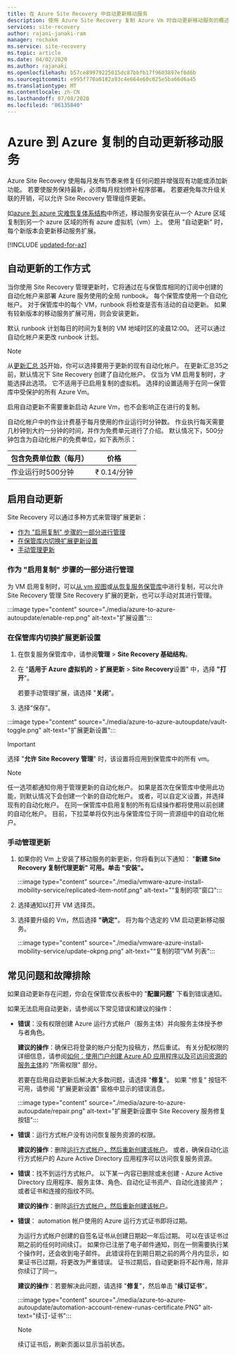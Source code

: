 ```yaml
---
title: 在 Azure Site Recovery 中自动更新移动服务
description: 使用 Azure Site Recovery 复制 Azure Vm 时自动更新移动服务的概述。
services: site-recovery
author: rajani-janaki-ram
manager: rochakm
ms.service: site-recovery
ms.topic: article
ms.date: 04/02/2020
ms.author: rajanaki
ms.openlocfilehash: b57ce89979225015dc87bbfb17f9603897ef6d6b
ms.sourcegitcommit: e995f770a0182a93c4e664e60c025e5ba66d6a45
ms.translationtype: MT
ms.contentlocale: zh-CN
ms.lasthandoff: 07/08/2020
ms.locfileid: "86135840"
---
```

# <a name="automatic-update-of-the-mobility-service-in-azure-to-azure-replication"></a>Azure 到 Azure 复制的自动更新移动服务

Azure Site Recovery 使用每月发布节奏来修复任何问题并增强现有功能或添加新功能。 若要使服务保持最新，必须每月规划修补程序部署。 若要避免每次升级关联的开销，可以允许 Site Recovery 管理组件更新。

如[azure 到 azure 灾难恢复体系结构](azure-to-azure-architecture.md)中所述，移动服务安装在从一个 Azure 区域复制到另一个 azure 区域的所有 azure 虚拟机（vm）上。 使用 "自动更新" 时，每个新版本会更新移动服务扩展。

[!INCLUDE [updated-for-az](../../includes/updated-for-az.md)]

## <a name="how-automatic-updates-work"></a>自动更新的工作方式

当你使用 Site Recovery 管理更新时，它将通过在与保管库相同的订阅中创建的自动化帐户来部署 Azure 服务使用的全局 runbook。 每个保管库使用一个自动化帐户。 对于保管库中的每个 VM，runbook 将检查是否有活动的自动更新。 如果有较新版本的移动服务扩展可用，则会安装更新。

默认 runbook 计划每日的时间为复制的 VM 地域时区的凌晨12:00。 还可以通过自动化帐户来更改 runbook 计划。

> [!NOTE]
> 从[更新汇总 35](site-recovery-whats-new.md#updates-march-2019)开始，你可以选择要用于更新的现有自动化帐户。 在更新汇总35之前，默认情况下 Site Recovery 创建了自动化帐户。 仅当为 VM 启用复制时，才能选择此选项。 它不适用于已启用复制的虚拟机。 选择的设置适用于在同一保管库中受保护的所有 Azure Vm。

启用自动更新不需要重新启动 Azure Vm，也不会影响正在进行的复制。

自动化帐户中的作业计费基于每月使用的作业运行时分钟数。 作业执行每天需要几秒钟到大约一分钟的时间，并作为免费单元进行了介绍。 默认情况下，500分钟包含为自动化帐户的免费单位，如下表所示：

| 包含免费单位数（每月） | 价格 |
|---|---|
| 作业运行时500分钟 | ₹ 0.14/分钟

## <a name="enable-automatic-updates"></a>启用自动更新

Site Recovery 可以通过多种方式来管理扩展更新：

- [作为 "启用复制" 步骤的一部分进行管理](#manage-as-part-of-the-enable-replication-step)
- [在保管库内切换扩展更新设置](#toggle-the-extension-update-settings-inside-the-vault)
- [手动管理更新](#manage-updates-manually)

### <a name="manage-as-part-of-the-enable-replication-step"></a>作为 "启用复制" 步骤的一部分进行管理

为 VM 启用复制时，可以[从 vm 视图](azure-to-azure-quickstart.md)或[从恢复服务保管库](azure-to-azure-how-to-enable-replication.md)中进行复制，可以允许 Site Recovery 管理 Site Recovery 扩展的更新，也可以手动对其进行管理。

:::image type="content" source="./media/azure-to-azure-autoupdate/enable-rep.png" alt-text="扩展设置":::

### <a name="toggle-the-extension-update-settings-inside-the-vault"></a>在保管库内切换扩展更新设置

1. 在恢复服务保管库中，请参阅**管理**  >  **Site Recovery 基础结构**。
1. 在 "**适用于 Azure 虚拟机的**  >  **扩展更新**  >  **Site Recovery**设置" 中，选择 **"打开**"。

   若要手动管理扩展，请选择 "**关闭**"。

1. 选择“保存”。

:::image type="content" source="./media/azure-to-azure-autoupdate/vault-toggle.png" alt-text="扩展更新设置":::

> [!IMPORTANT]
> 选择 "**允许 Site Recovery 管理**" 时，该设置将应用到保管库中的所有 vm。

> [!NOTE]
> 任一选项都通知你用于管理更新的自动化帐户。 如果是首次在保管库中使用此功能，则默认情况下会创建一个新的自动化帐户。 或者，可以自定义设置，并选择现有的自动化帐户。 在同一保管库中启用复制的所有后续操作都将使用以前创建的自动化帐户。 目前，下拉菜单将仅列出与保管库位于同一资源组中的自动化帐户。

### <a name="manage-updates-manually"></a>手动管理更新

1. 如果你的 Vm 上安装了移动服务的新更新，你将看到以下通知： "**新建 Site Recovery 复制代理更新" 可用。单击 "安装"。**

   :::image type="content" source="./media/vmware-azure-install-mobility-service/replicated-item-notif.png" alt-text="“复制的项”窗口":::

1. 选择通知以打开 VM 选择页。
1. 选择要升级的 Vm，然后选择 **"确定"**。 将为每个选定的 VM 启动更新移动服务。

   :::image type="content" source="./media/vmware-azure-install-mobility-service/update-okpng.png" alt-text="“复制的项”VM 列表":::

## <a name="common-issues-and-troubleshooting"></a>常见问题和故障排除

如果自动更新存在问题，你会在保管库仪表板中的 "**配置问题**" 下看到错误通知。

如果无法启用自动更新，请参阅以下常见错误和建议的操作：

- **错误**：没有权限创建 Azure 运行方式帐户（服务主体）并向服务主体授予参与者角色。

  **建议的操作**：确保已将登录的帐户分配为投稿方，然后重试。 有关分配权限的详细信息，请参阅[如何：使用门户创建 Azure AD 应用程序以及可访问资源的服务主体](../active-directory/develop/howto-create-service-principal-portal.md#permissions-required-for-registering-an-app)的 "所需权限" 部分。

  若要在启用自动更新后解决大多数问题，请选择 "**修复**"。 如果 "修复" 按钮不可用，请参阅 "扩展更新设置" 窗格中显示的错误消息。

  :::image type="content" source="./media/azure-to-azure-autoupdate/repair.png" alt-text="扩展更新设置中 Site Recovery 服务修复按钮":::

- **错误**：运行方式帐户没有访问恢复服务资源的权限。

  **建议的操作**：删除[运行方式帐户，然后重新创建该帐户](../automation/manage-runas-account.md)。 或者，确保自动化运行方式帐户的 Azure Active Directory 应用程序可以访问恢复服务资源。

- **错误**：找不到运行方式帐户。 以下某一内容已删除或未创建 - Azure Active Directory 应用程序、服务主体、角色、自动化证书资产、自动化连接资产；或者证书和连接的指纹不同。

  **建议的操作**：删除[运行方式帐户，然后重新创建该帐户](../automation/manage-runas-account.md)。

- **错误**： automation 帐户使用的 Azure 运行方式证书即将过期。

  为运行方式帐户创建的自签名证书从创建日期起一年后过期。 可以在该证书过期之前的任何时间续订。 如果你已注册了电子邮件通知，则在一侧需要执行某个操作时，还会收到电子邮件。 此错误将在到期日期之前的两个月内显示，如果证书已过期，将更改为严重错误。 证书过期后，自动更新将不起作用，除非你续订了同一。

  **建议的操作**：若要解决此问题，请选择 "**修复**"，然后单击 "**续订证书**"。

  :::image type="content" source="./media/azure-to-azure-autoupdate/automation-account-renew-runas-certificate.PNG" alt-text="续订-证书":::

  > [!NOTE]
  > 续订证书后，刷新页面以显示当前状态。
